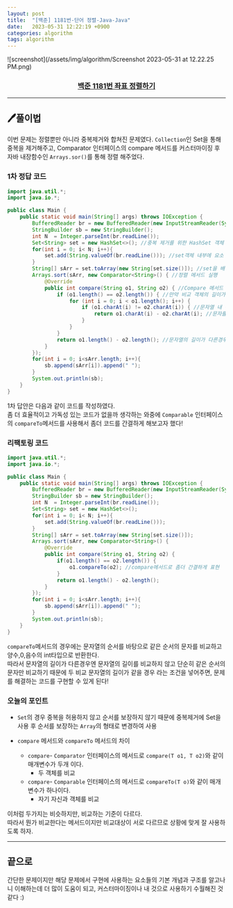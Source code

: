 ```yaml
---
layout: post
title:  "[백준] 1181번-단어 정렬-Java-Java"
date:   2023-05-31 12:22:19 +0900
categories: algorithm
tags: algorithm
---
```


![screenshot](/assets/img/algorithm/Screenshot 2023-05-31 at 12.22.25 PM.png)
### <center><a href="https://www.acmicpc.net/problem/1181">백준 1181번 좌표 정렬하기</a></center>
---

## 🖊️풀이법

이번 문제는 정렬뿐만 아니라 중복제거와 합쳐진 문제였다.
```Collection```인 Set을 통해 중복을 제거해주고, Comparator 인터페이스의 compare 메서드를 커스터마이징 후 자바 내장함수인 ```Arrays.sor()```를 통해 정렬 해주었다.


### 1차 정답 코드
```java
import java.util.*;
import java.io.*;

public class Main {
    public static void main(String[] args) throws IOException {
        BufferedReader br = new BufferedReader(new InputStreamReader(System.in));
        StringBuilder sb = new StringBuilder();
        int N  = Integer.parseInt(br.readLine());
        Set<String> set = new HashSet<>(); //중복 제거를 위한 HashSet 객체 생성
        for(int i = 0; i< N; i++){
            set.add(String.valueOf(br.readLine())); //set객체 내부에 요소 추가
        }
        String[] sArr = set.toArray(new String[set.size()]); //set을 배열로 변경
        Arrays.sort(sArr, new Comparator<String>() { //정렬 메서드 실행
            @Override
            public int compare(String o1, String o2) { //Compare 메서드 오버라이딩
                if (o1.length() == o2.length()) { //만약 비교 객체의 길이가 같으면
                    for (int i = 0; i < o1.length(); i++) {
                        if (o1.charAt(i) != o2.charAt(i)) { //문자열 내 문자가 다른 경우
                            return o1.charAt(i) - o2.charAt(i); //문자를 비교해서 오름차순 정렬
                        }
                    }
                }
                return o1.length() - o2.length(); //문자열의 길이가 다른경우 문자열 길이가 짧은 순으로 정렬
            }
        });
        for(int i = 0; i<sArr.length; i++){
            sb.append(sArr[i]).append(" ");
        }
        System.out.println(sb);
    }
}
```
1차 답안은 다음과 같이 코드를 작성하였다.<br>
좀 더 효율적이고 가독성 있는 코드가 없을까 생각하는 와중에 ```Comparable``` 인터페이스의 ```compareTo```메서드를 사용해서 좀더 코드를 간결하게 해보고자 했다! 


### 리팩토링 코드

```java
import java.util.*;
import java.io.*;

public class Main {
    public static void main(String[] args) throws IOException {
        BufferedReader br = new BufferedReader(new InputStreamReader(System.in));
        StringBuilder sb = new StringBuilder();
        int N  = Integer.parseInt(br.readLine());
        Set<String> set = new HashSet<>();
        for(int i = 0; i< N; i++){
            set.add(String.valueOf(br.readLine()));
        }
        String[] sArr = set.toArray(new String[set.size()]);
        Arrays.sort(sArr, new Comparator<String>() {
            @Override
            public int compare(String o1, String o2) { 
                if(o1.length() == o2.length()) {
                    o1.compareTo(o2); //compare메서드로 좀더 간결하게 표현
                }
                return o1.length() - o2.length();
            }
        });
        for(int i = 0; i<sArr.length; i++){
            sb.append(sArr[i]).append(" ");
        }
        System.out.println(sb);
    }
}
```

```compareTo```메서드의 경우에는 문자열의 순서를 바탕으로 같은 순서의 문자를 비교하고 양수,0,음수의 int타입으로 반환한다.<br>
따라서 문자열의 길이가 다른경우엔 문자열의 길이를 비교하지 않고 단순히 같은 순서의 문자만 비교하기 때문에 두 비교 문자열의 길이가 같을 경우 라는 조건을 넣어주면, 문제를 해결하는 코드를 구현할 수 있게 된다!


### 오늘의 포인트
* ```Set```의 경우 중복을 허용하지 않고 순서를 보장하지 않기 때문에 중복제거에 Set을 사용 후 순서를 보장하는 ```Array```의 형태로 변경하여 사용

* ```compare``` 메서드와 ```compareTo``` 메서드의 차이
    *  ```compare```- ```Comparator``` 인터페이스의 메서드로 ```compare(T o1, T o2)```와 같이 매개변수가 두개 이다.
        * 두 객체를 비교
    * ```compare```- ```Comparable``` 인터페이스의 메서드로 ```compareTo(T o)```와 같이 매개변수가 하나이다.
        * 자기 자신과 객체를 비교

이처럼 두가지는 비슷하지만, 비교하는 기준이 다르다.<br>
따라서 뭔가 비교한다는 메서드이지만 비교대상이 서로 다르므로 상황에 맞게 잘 사용하도록 하자.


---

## 끝으로

간단한 문제이지만 해당 문제에서 구현에 사용하는 요소들의 기본 개념과 구조를 알고나니 이해하는데 더 많이 도움이 되고, 커스터마이징이나 내 것으로 사용하기 수월해진 것 같다 :)

